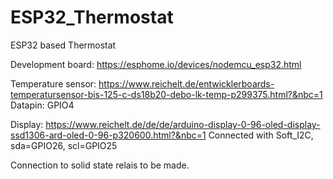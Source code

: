 # ESP32_Thermostat
ESP32 based Thermostat 

Development board:
https://esphome.io/devices/nodemcu_esp32.html

Temperature sensor:
https://www.reichelt.de/entwicklerboards-temperatursensor-bis-125-c-ds18b20-debo-lk-temp-p299375.html?&nbc=1
Datapin: GPIO4

Display:
https://www.reichelt.de/de/de/arduino-display-0-96-oled-display-ssd1306-ard-oled-0-96-p320600.html?&nbc=1
Connected with Soft_I2C, sda=GPIO26, scl=GPIO25

Connection to solid state relais to be made.
